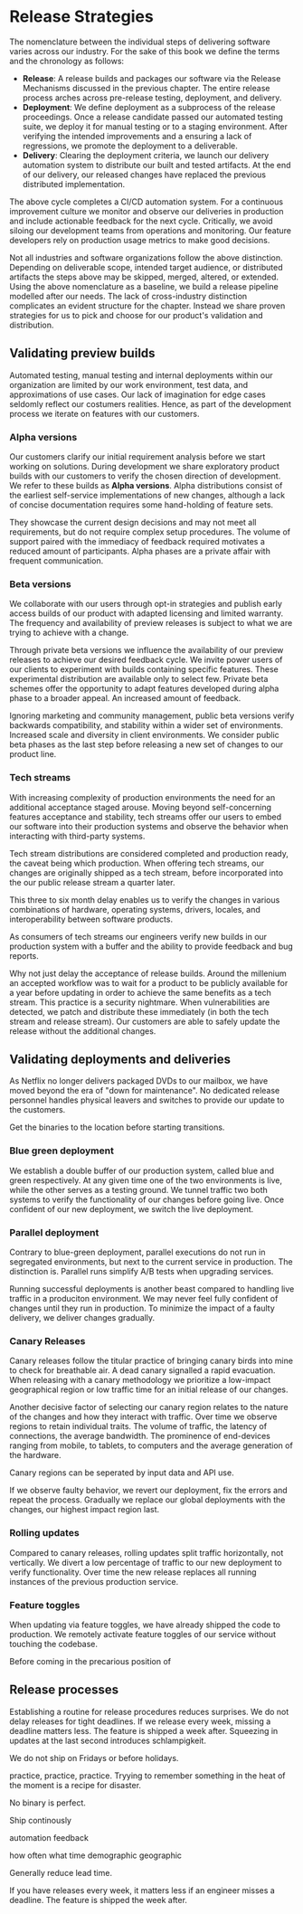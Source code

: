# Release Strategies

The nomenclature between the individual steps of delivering software varies across our industry. For the sake of this book we define the terms and the chronology as follows:

- **Release**: A release builds and packages our software via the Release Mechanisms discussed in the previous chapter. The entire release process arches across pre-release testing, deployment, and delivery.
- **Deployment**: We define deployment as a subprocess of the release proceedings. Once a release candidate passed our automated testing suite, we deploy it for manual testing or to a staging environment. After verifying the intended improvements and a ensuring a lack of regressions, we promote the deployment to a deliverable.
- **Delivery**: Clearing the deployment criteria, we launch our delivery automation system to distribute our built and tested artifacts. At the end of our delivery, our released changes have replaced the previous distributed implementation.

The above cycle completes a CI/CD automation system. For a continuous improvement culture we monitor and observe our deliveries in production and include actionable feedback for the next cycle. Critically, we avoid siloing our development teams from operations and monitoring. Our feature developers rely on production usage metrics to make good decisions.

Not all industries and software organizations follow the above distinction. Depending on deliverable scope, intended target audience, or distributed artifacts the steps above may be skipped, merged, altered, or extended. Using the above nomenclature as a baseline, we build a release pipeline modelled after our needs. The lack of cross-industry distinction complicates an evident structure for the chapter. Instead we share proven strategies for us to pick and choose for our product's validation and distribution.

## Validating preview builds

Automated testing, manual testing and internal deployments within our organization are limited by our work environment, test data, and approximations of use cases. Our lack of imagination for edge cases seldomly reflect our costumers realities. Hence, as part of the development process we iterate on features with our customers.

### Alpha versions

Our customers clarify our initial requirement analysis before we start working on solutions. During development we share exploratory product builds with our customers to verify the chosen direction of development. We refer to these builds as **Alpha versions**. Alpha distributions consist of the earliest self-service implementations of new changes, although a lack of concise documentation requires some hand-holding of feature sets.

They showcase the current design decisions and may not meet all requirements, but do not require complex setup procedures. The volume of support paired with the immediacy of feedback required motivates a reduced amount of participants. Alpha phases are a private affair with frequent communication.

### Beta versions

We collaborate with our users through opt-in strategies and publish early access builds of our product with adapted licensing and limited warranty. The frequency and availability of preview releases is subject to what we are trying to achieve with a change.

Through private beta versions we influence the availability of our preview releases to achieve our desired feedback cycle. We invite power users of our clients to experiment with builds containing specific features. These experimental distribution are available only to select few. Private beta schemes offer the opportunity to adapt features developed during alpha phase to a broader appeal. An increased amount of feedback.

Ignoring marketing and community management, public beta versions verify backwards compatibility, and stability within a wider set of environments. Increased scale and diversity in client environments. We consider public beta phases as the last step before releasing a new set of changes to our product line.

### Tech streams

With increasing complexity of production environments the need for an additional acceptance staged arouse. Moving beyond self-concerning features acceptance and stability, tech streams offer our users to embed our software into their production systems and observe the behavior when interacting with third-party systems.

Tech stream distributions are considered completed and production ready, the caveat being which production.  When offering tech streams, our changes are originally shipped as a tech stream, before incorporated into the our public release stream a quarter later.

This three to six month delay enables us to verify the changes in various combinations of hardware, operating systems, drivers, locales, and interoperability between software products.

As consumers of tech streams our engineers verify new builds in our production system with a buffer and the ability to provide feedback and bug reports.

Why not just delay the acceptance of release builds. Around the millenium an accepted workflow was to wait for a product to be publicly available for a year before updating in order to achieve the same benefits as a tech stream. This practice is a security nightmare. When vulnerabilities are detected, we patch and distribute these immediately (in both the tech stream and release stream). Our customers are able to safely update the release without the additional changes.


## Validating deployments and deliveries

As Netflix no longer delivers packaged DVDs to our mailbox, we have moved beyond the era of "down for maintenance". No dedicated release personnel handles physical leavers and switches to provide our update to the customers.

Get the binaries to the location before starting transitions.

### Blue green deployment

We establish a double buffer of our production system, called blue and green respectively. At any given time one of the two environments is live, while the other serves as a testing ground. We tunnel traffic two both systems to verify the functionality of our changes before going live. Once confident of our new deployment, we switch the live deployment.

### Parallel deployment

Contrary to blue-green deployment, parallel executions do not run in segregated environments, but next to the current service in production. The distinction is. Parallel runs simplify A/B tests when upgrading services.

Running successful deployments is another beast compared to handling live traffic in a produciton environment. We may never feel fully confident of changes until they run in production. To minimize the impact of a faulty delivery, we deliver changes gradually. 

### Canary Releases

Canary releases follow the titular practice of bringing canary birds into mine to check for breathable air. A dead canary signalled a rapid evacuation. When releasing with a canary methodology we prioritize a low-impact geographical region or low traffic time for an initial release of our changes.

Another decisive factor of selecting our canary region relates to the nature of the changes and how they interact with traffic. Over time we observe regions to retain individual traits. The volume of traffic, the latency of connections, the average bandwidth. The prominence of end-devices ranging from mobile, to tablets, to computers and the average generation of the hardware.

Canary regions can be seperated by input data and API use.

If we observe faulty behavior, we revert our deployment, fix the errors and repeat the process. Gradually we replace our global deployments with the changes, our highest impact region last.

### Rolling updates

Compared to canary releases, rolling updates split traffic horizontally, not vertically. We divert a low percentage of traffic to our new deployment to verify functionality. Over time the new release replaces all running instances of the previous production service.

### Feature toggles

When updating via feature toggles, we have already shipped the code to production. We remotely activate feature toggles of our service without touching the codebase.

Before coming in the precarious position of 

## Release processes

Establishing a routine for release procedures reduces surprises. We do not delay releases for tight deadlines. If we release every week, missing a deadline matters less. The feature is shipped a week after. Squeezing in updates at the last second introduces schlampigkeit.

We do not ship on Fridays or before holidays.

practice, practice, practice. Tryying to remember something in the heat of the moment is a recipe for disaster.

No binary is perfect.

Ship continously



automation
feedback

how often
what time
demographic
geographic

Generally reduce lead time.

If you have releases every week, it matters less if an engineer misses a deadline. The feature is shipped the week after.


